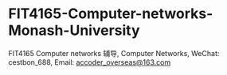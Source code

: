# FIT4165-Computer-networks-Monash-University
FIT4165 Computer networks 辅导, Computer Networks, WeChat: cestbon_688, Email: accoder_overseas@163.com
